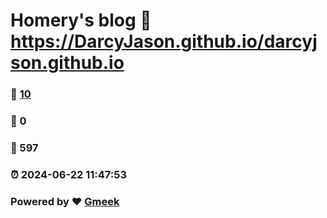 # Homery's blog :link: https://DarcyJason.github.io/darcyjson.github.io 
### :page_facing_up: [10](https://DarcyJason.github.io/darcyjson.github.io/tag.html) 
### :speech_balloon: 0 
### :hibiscus: 597 
### :alarm_clock: 2024-06-22 11:47:53 
### Powered by :heart: [Gmeek](https://github.com/Meekdai/Gmeek)
